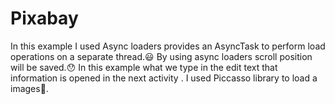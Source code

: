 # Pixabay
In this example I used Async loaders provides an  AsyncTask to perform load operations on a separate thread.:smiley:
By using async loaders scroll position will be saved.:hushed:
In this example what we type in the edit text that information is opened in the next activity .
I used Piccasso library to load a images:cherry_blossom:.
